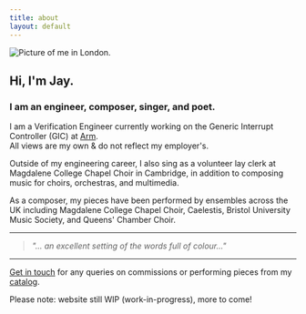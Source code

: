 ```yaml
---
title: about
layout: default
---
```


<!-- # {{ page.title }} -->

<!-- Content is written in [Markdown](https://learnxinyminutes.com/docs/markdown/).
Plain text format allows you to focus on your **content**. -->

<!--
You can use HTML elements in Markdown, such as the comment element, and they won't
be affected by a markdown parser. However, if you create an HTML element in your
markdown file, you cannot use markdown syntax within that element's contents.
-->

<section style="scroll-snap-align: start;">
  <div class="grid-container">
    <div class="grid-container-profile">
      <img src="{{ site.url }}/assets/img/profile.jpg" alt="Picture of me in London." class="profile-pic" />
    </div> <!--grid-container-profile-->
    <div class="grid-container-text">
      <h2>Hi, I'm Jay.</h2>
      <h3>I am an <a href="{{ site.url }}/todo" style="text-decoration: none; font-weight: bold;">engineer</a>, composer, singer, and poet.</h3>
      <p>
      I am a Verification Engineer currently working on the Generic Interrupt Controller (GIC) at <a href="https://arm.com/">Arm</a>.<br />
      All views are my own & do not reflect my employer's.
      </p>
      <p>
      Outside of my engineering career, I also sing as a volunteer lay clerk at Magdalene College Chapel Choir in Cambridge, in addition to composing music for choirs, orchestras, and multimedia.
      </p>
      <p>
      As a composer, my pieces have been performed by ensembles across the UK including Magdalene College Chapel Choir, Caelestis, Bristol University Music Society, and Queens' Chamber Choir.
      </p>
      <hr />
      <blockquote>
        <i>"... an excellent setting of the words full of colour..."</i>
      </blockquote>
      <hr />
      <p>
      <a href="{{ site.url }}/contacts">Get in touch</a> for any queries on commissions or performing pieces from my <a href="{{ site.url }}/portfolio">catalog</a>.
      </p>
      <!-- <p>
      Thanks for stopping by - I do stuff like:
      <ul>
        <li>Composing music</li>
        <li>Writing poetry</li>
        <li>Engineering as a day job/career</li>
        <li>This website (from scratch!)</li>
      </ul>
      </p> -->
    </div> <!--grid-container-text-->
  </div>
</section>

<!-- <section>
  <div class="grid-container-text">
    <p>
    Hey, thanks for stopping by! I'm Jay, and I do stuff like:
      <ul>
        <li>Composing music</li>
        <li>Writing poetry</li>
        <li>Engineering as a day job/career</li>
        <li>This website (from scratch!)</li>
      </ul>
    </p>
  </div>
</section> -->

<section>
  <div class="grid-container-text">
    <p>
    Please note: website still WIP (work-in-progress), more to come!
    </p>
  </div>
</section>

<!--
Himenaeos sollicitudin nunc tempus eu dui nullam lorem rutrum! Torquent justo habitasse fames pretium eget maximus laoreet laoreet. Vitae odio gravida orci condimentum non augue odio tellus. Urna pellentesque adipiscing erat feugiat torquent nullam. Nunc congue leo adipiscing a gravida ac. Arcu potenti varius torquent congue luctus.

Ullamcorper vehicula auctor orci commodo cras vehicula. Mollis ac habitasse netus primis commodo tempus. Quam commodo magnis potenti amet viverra orci fermentum. Tellus eu facilisi commodo aliquet vitae enim proin quis. Eu viverra sollicitudin urna orci nulla; posuere platea accumsan. Donec tincidunt lobortis ultricies, quam maecenas rutrum curae.

Parturient suscipit pulvinar erat sociosqu purus. Dapibus netus ullamcorper donec venenatis faucibus faucibus proin risus. Parturient pellentesque platea tristique tortor eros sed etiam. Donec sed dui est fames platea. Curabitur libero dapibus commodo natoque lacinia erat morbi aliquet. Eros nec ut pharetra morbi justo enim nostra.

Lobortis semper bibendum ridiculus sociosqu donec arcu finibus. Sed tortor litora ante lectus egestas senectus vulputate. Blandit per ultrices, consequat etiam aenean ornare pretium sociosqu vestibulum. Vivamus nec nibh erat etiam quis luctus sem aenean suspendisse. Alacinia ultrices ridiculus erat finibus eleifend dapibus ultricies. Eu aliquam aliquam interdum suspendisse bibendum malesuada nullam a.

Fermentum imperdiet suspendisse curae, integer sodales malesuada. Enim velit neque imperdiet magnis imperdiet tellus semper interdum. Rutrum malesuada vulputate nisi placerat, posuere finibus tempus! Leo ante primis congue litora tellus placerat dui conubia. Torquent consequat ultrices condimentum hac sociosqu velit. Enim commodo inceptos laoreet massa quisque quam bibendum tempus. Interdum nec tellus varius litora quisque tristique. Facilisis mattis dui ultricies id; taciti maecenas fames taciti. Dapibus facilisi non id blandit conubia.

Varius gravida pharetra viverra neque proin. Enim dapibus ullamcorper consectetur; etiam torquent magna curabitur nullam. Viverra viverra lacus nunc odio accumsan amet ex turpis. Cursus etiam maecenas vitae efficitur dolor? Laoreet potenti taciti fusce urna proin montes neque ridiculus viverra. Maximus nisl mollis enim curae tincidunt.

Cras ac integer nulla montes sapien elit vitae. Iaculis cras conubia amet consequat nisi cursus libero elementum. Erat netus porta auctor ullamcorper nascetur maecenas justo curabitur. Hendrerit volutpat sem efficitur id vulputate mattis ex adipiscing. Ullamcorper fames mattis ultrices maximus proin quisque elit adipiscing phasellus. Iaculis aenean nibh porta curae varius ipsum? Luctus adipiscing a eleifend risus pharetra condimentum elit. Sem vulputate semper tortor id lacus at porttitor ante in. Odio vitae vivamus nisi efficitur id; hendrerit natoque torquent. Purus purus per aliquam quisque ante. -->